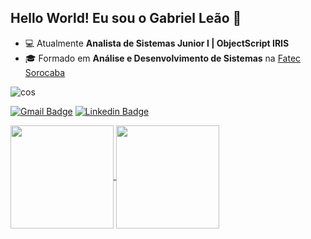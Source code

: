 ## Hello World! Eu sou o Gabriel Leão 👋

- 💻 Atualmente **Analista de Sistemas Junior I | ObjectScript IRIS**
- 🎓 Formado em **Análise e Desenvolvimento de Sistemas** na <a href=http://www.fatecsorocaba.edu.br/>Fatec Sorocaba<a/>

<img align="center" alt="cos" src="https://img.shields.io/badge/ObjectScript-Intersystems IRIS-009e60?style=for-the-badge&logo=java&logoColor=02ff9c" />

[![Gmail Badge](https://img.shields.io/badge/-Gmail-fc4848?style=for-the-badge&logo=gmail&logoColor=white)](mailto:gabrielclf10@gmail.com)
[![Linkedin Badge](https://img.shields.io/badge/-LinkedIn-0077B5?style=for-the-badge&logo=Linkedin&logoColor=white&link=https://www.linkedin.com/in/gabriel-claudino-leao-feitosa)](https://www.linkedin.com/in/gabriel-claudino-leao-feitosa/)

<a href="https://github.com/Gabrielclf10/github-readme-stats">
  <img height=165 align="center" src="https://github-readme-stats.vercel.app/api?username=Gabrielclf10&theme=dark" />
</a>
<a href="https://github.com/Gabrielclf10/convoychat">
  <img height=165 align="center" src="https://github-readme-stats.vercel.app/api/top-langs?username=Gabrielclf10&layout=compact&langs_count=8&card_width=320&theme=dark" />
</a>


